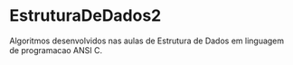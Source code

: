 # EstruturaDeDados2
 Algoritmos desenvolvidos nas aulas de Estrutura de Dados em linguagem de programacao ANSI C.
